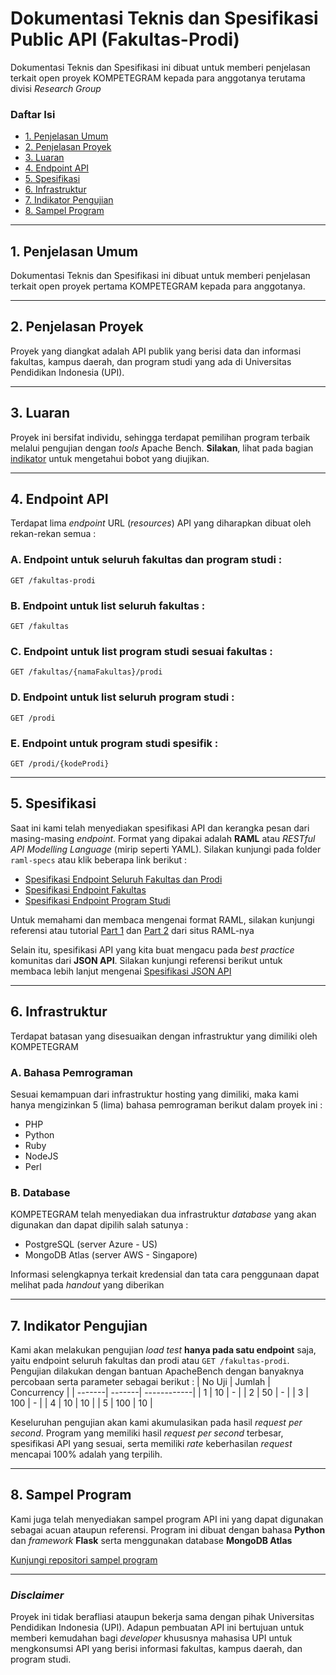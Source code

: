 # **Dokumentasi Teknis dan Spesifikasi Public API (Fakultas-Prodi)**

Dokumentasi Teknis dan Spesifikasi ini dibuat untuk memberi penjelasan terkait open proyek KOMPETEGRAM kepada para anggotanya terutama divisi *Research Group*
### **Daftar Isi**
- [1. Penjelasan Umum](https://github.com/PROYEK-KOMPETEGRAM/docs-fakultas-prodi-api#1-penjelasan-umum)
- [2. Penjelasan Proyek](https://github.com/PROYEK-KOMPETEGRAM/docs-fakultas-prodi-api#2-penjelasan-proyek)
- [3. Luaran](https://github.com/PROYEK-KOMPETEGRAM/docs-fakultas-prodi-api#3-luaran)
- [4. Endpoint API](https://github.com/PROYEK-KOMPETEGRAM/docs-fakultas-prodi-api#4-endpoint-api)
- [5. Spesifikasi](https://github.com/PROYEK-KOMPETEGRAM/docs-fakultas-prodi-api#5-spesifikasi)
- [6. Infrastruktur](https://github.com/PROYEK-KOMPETEGRAM/docs-fakultas-prodi-api#6-infrastruktur)
- [7. Indikator Pengujian](https://github.com/PROYEK-KOMPETEGRAM/docs-fakultas-prodi-api#7-indikator-pengujian)
- [8. Sampel Program](https://github.com/PROYEK-KOMPETEGRAM/docs-fakultas-prodi-api#8-sampel-program)
- - -
## **1. Penjelasan Umum**
Dokumentasi Teknis dan Spesifikasi ini dibuat untuk memberi penjelasan terkait open proyek pertama KOMPETEGRAM kepada para anggotanya.
- - -
## **2. Penjelasan Proyek**
Proyek yang diangkat adalah API publik yang berisi data dan informasi fakultas, kampus daerah, dan program studi yang ada di Universitas Pendidikan Indonesia (UPI). 
- - -
## **3. Luaran**
Proyek ini bersifat individu, sehingga terdapat pemilihan program terbaik melalui pengujian dengan *tools* Apache Bench. **Silakan**, lihat pada bagian [indikator](https://github.com/PROYEK-KOMPETEGRAM/docs-fakultas-prodi-api#7-indikator-pengujian) untuk mengetahui bobot yang diujikan.
- - -
## **4. Endpoint API**
Terdapat lima *endpoint* URL (*resources*) API yang diharapkan dibuat oleh rekan-rekan semua :
### A. Endpoint untuk seluruh fakultas dan program studi :
```
GET /fakultas-prodi
```
### B. Endpoint untuk list seluruh fakultas :
```
GET /fakultas
```
### C. Endpoint untuk list program studi sesuai fakultas :
```
GET /fakultas/{namaFakultas}/prodi
```
### D. Endpoint untuk list seluruh program studi :
```
GET /prodi
```
### E. Endpoint untuk program studi spesifik :
```
GET /prodi/{kodeProdi}
```
- - -
## **5. Spesifikasi**
Saat ini kami telah menyediakan spesifikasi API dan kerangka pesan dari masing-masing *endpoint*. Format yang dipakai adalah **RAML** atau *RESTful API Modelling Language* (mirip seperti YAML). Silakan kunjungi pada folder `raml-specs` atau klik beberapa link berikut :
- [Spesifikasi Endpoint Seluruh Fakultas dan Prodi](raml-specs/api.fakultas-prodi.raml)
- [Spesifikasi Endpoint Fakultas](raml-specs/api.fakultas.raml)
- [Spesifikasi Endpoint Program Studi](raml-specs/api.prodi.raml)

Untuk memahami dan membaca mengenai format RAML, silakan kunjungi referensi atau tutorial [Part 1](https://raml.org/developers/raml-100-tutorial) dan [Part 2](https://raml.org/developers/raml-200-tutorial) dari situs RAML-nya

Selain itu, spesifikasi API yang kita buat mengacu pada *best practice* komunitas dari **JSON API**. Silakan kunjungi referensi berikut untuk membaca lebih lanjut mengenai [Spesifikasi JSON API](https://jsonapi.org/)
- - - 
## **6. Infrastruktur**
Terdapat batasan yang disesuaikan dengan infrastruktur yang dimiliki oleh KOMPETEGRAM
### A. Bahasa Pemrograman 
Sesuai kemampuan dari infrastruktur hosting yang dimiliki, maka kami hanya mengizinkan 5 (lima) bahasa pemrograman berikut dalam proyek ini :
- PHP
- Python
- Ruby
- NodeJS
- Perl
### B. Database
KOMPETEGRAM telah menyediakan dua infrastruktur *database* yang akan digunakan dan dapat dipilih salah satunya :
- PostgreSQL (server Azure - US)
- MongoDB Atlas (server AWS - Singapore)

Informasi selengkapnya terkait kredensial dan tata cara penggunaan dapat melihat pada *handout* yang diberikan
- - -
## **7. Indikator Pengujian**
Kami akan melakukan pengujian *load test* **hanya pada satu endpoint** saja, yaitu endpoint seluruh fakultas dan prodi atau `GET /fakultas-prodi`. Pengujian dilakukan dengan bantuan ApacheBench dengan banyaknya percobaan serta parameter sebagai berikut :
| No Uji | Jumlah | Concurrency |
| -------| -------| ------------|
| 1 | 10 | - |
| 2 | 50 | - |
| 3 | 100 | - |
| 4 | 10 | 10 |
| 5 | 100 | 10 |

Keseluruhan pengujian akan kami akumulasikan pada hasil *request per second*. Program yang memiliki hasil *request per second* terbesar, spesifikasi API yang sesuai, serta memiliki *rate* keberhasilan *request* mencapai 100% adalah yang terpilih.
- - -

## **8. Sampel Program**
Kami juga telah menyediakan sampel program API ini yang dapat digunakan sebagai acuan ataupun referensi. Program ini dibuat dengan bahasa **Python** dan *framework* **Flask** serta menggunakan database **MongoDB Atlas**

[Kunjungi repositori sampel program]()
- - -
### ***Disclaimer***
Proyek ini tidak berafliasi ataupun bekerja sama dengan pihak Universitas Pendidikan Indonesia (UPI). Adapun pembuatan API ini bertujuan untuk memberi kemudahan bagi *developer* khususnya mahasisa UPI untuk mengkonsumsi API yang berisi informasi fakultas, kampus daerah, dan program studi.



